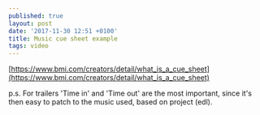 ```yaml
---
published: true
layout: post
date: '2017-11-30 12:51 +0100'
title: Music cue sheet example
tags: video
---
```

[https://www.bmi.com/creators/detail/what_is_a_cue_sheet](https://www.bmi.com/creators/detail/what_is_a_cue_sheet)

p.s. For trailers 'Time in' and 'Time out' are the most important, since it's then easy to patch to the music used, based on project (edl).
